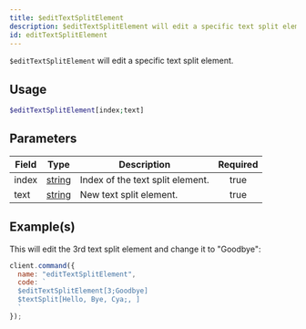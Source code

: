 ```yaml
---
title: $editTextSplitElement
description: $editTextSplitElement will edit a specific text split element.
id: editTextSplitElement
---
```


`$editTextSplitElement` will edit a specific text split element.

## Usage

```php
$editTextSplitElement[index;text]
```

## Parameters

| Field | Type                                                                                              | Description                      | Required |
| ----- | ------------------------------------------------------------------------------------------------- | -------------------------------- | :------: |
| index | [string](https://developer.mozilla.org/en-US/docs/Web/JavaScript/Reference/Global_Objects/String) | Index of the text split element. |   true   |
| text  | [string](https://developer.mozilla.org/en-US/docs/Web/JavaScript/Reference/Global_Objects/String) | New text split element.          |   true   |

## Example(s)

This will edit the 3rd text split element and change it to "Goodbye":

```javascript
client.command({
  name: "editTextSplitElement",
  code: `
  $editTextSplitElement[3;Goodbye]
  $textSplit[Hello, Bye, Cya;, ]
  `
});
```
